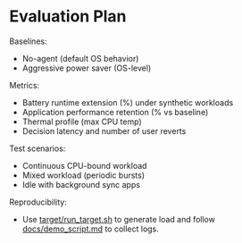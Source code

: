 # Evaluation Plan

Baselines:
- No-agent (default OS behavior)
- Aggressive power saver (OS-level)

Metrics:
- Battery runtime extension (%) under synthetic workloads
- Application performance retention (% vs baseline)
- Thermal profile (max CPU temp)
- Decision latency and number of user reverts

Test scenarios:
- Continuous CPU-bound workload
- Mixed workload (periodic bursts)
- Idle with background sync apps

Reproducibility:
- Use [target/run_target.sh](https://github.com/abhi-mike-g/Watt-UP/blob/main/src/target/run_target.sh) to generate load and follow [docs/demo_script.md](https://github.com/abhi-mike-g/Watt-UP/blob/main/docs/demo_script.md) to collect logs.
